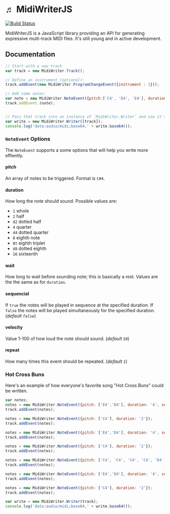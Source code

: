 &#9836; MidiWriterJS
===============
[![Build Status](https://travis-ci.org/grimmdude/MidiWriterJS.svg?branch=master)](https://travis-ci.org/grimmdude/MidiWriterJS)

MidiWriterJS is a JavaScript library providing an API for generating expressive multi-track MIDI files.  It's still young and in active development.

Documentation
------------
```javascript
// Start with a new track
var track = new MidiWriter.Track();

// Define an instrument (optional):
track.addEvent(new MidiWriter.ProgramChangeEvent({instrument : 1}));

// Add some notes:
var note = new MidiWriter.NoteEvent({pitch:['C4', 'D4', 'E4'], duration: '4'});
track.addEvent.(note);


// Pass that track into an instance of `MidiWriter.Writer` and use it's methods to build the file.
var write = new MidiWriter.Writer([track]);
console.log('data:audio/midi;base64,' + write.base64());
```

### `NoteEvent` Options
The `NoteEvent` supports a some options that will help you write more effiently.

#### pitch
An array of notes to be triggered.  Format is `C#4`.

#### duration
How long the note should sound.  Possible values are:
* ``1`` whole
* ``2`` half
* ``d2`` dotted half
* ``4`` quarter
* ``d4`` dotted quarter 
* ``8`` eighth note
* ``8t`` eighth triplet
* ``d8`` dotted eighth
* ``16`` sixteenth

#### wait
How long to wait before sounding note; this is basically a rest.  Values are the the same as for `duration`.
#### sequencial 
If `true` the notes will be played in sequence at the specified duration.  If `false` the notes will be played simultaneously for the specified duration. (*default `false`*)
#### velocity
Value 1-100 of how loud the note should sound. (*default `50`*)
#### repeat
How many times this event should be repeated. (*default `1`*)
### Hot Cross Buns
Here's an example of how everyone's favorite song "Hot Cross Buns" could be written.
```javascript
var notes;
notes = new MidiWriter.NoteEvent({pitch: ['E4','D4'], duration: '4', sequential: true});
track.addEvent(notes);

notes = new MidiWriter.NoteEvent({pitch: ['C4'], duration: '2'});
track.addEvent(notes);

notes = new MidiWriter.NoteEvent({pitch: ['E4','D4'], duration: '4', sequential: true});
track.addEvent(notes);

notes = new MidiWriter.NoteEvent({pitch: ['C4'], duration: '2'});
track.addEvent(notes);

notes = new MidiWriter.NoteEvent({pitch: ['C4', 'C4', 'C4', 'C4', 'D4', 'D4', 'D4', 'D4'], duration: '8', sequential: true});
track.addEvent(notes);

notes = new MidiWriter.NoteEvent({pitch: ['E4','D4'], duration: '4', sequential: true});
track.addEvent(notes);

notes = new MidiWriter.NoteEvent({pitch: ['C4'], duration: '2'});
track.addEvent(notes);

var write = new MidiWriter.Writer(track);
console.log('data:audio/midi;base64,' + write.base64());
```